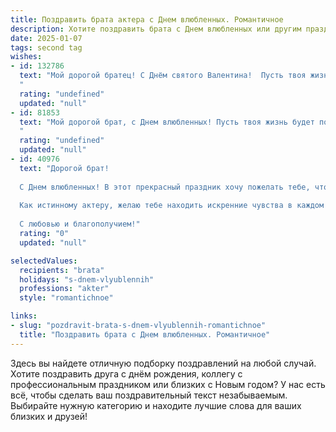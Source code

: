 ```yaml
---
title: Поздравить брата актера с Днем влюбленных. Романтичное
description: Хотите поздравить брата с Днем влюбленных или другим праздником? Наш ИИ создаст незабываемое поздравление, а вы обязательно выделитесь среди других.  
date: 2025-01-07
tags: second tag
wishes:
- id: 132786
  text: "Мой дорогой братец! С Днём святого Валентина!  Пусть твоя жизнь, как лучшая роль, будет полна любви, страсти и ярких, незабываемых моментов. Желаю тебе встретить свою  героиню, ту единственную, ради которой ты готов играть главную роль в самом прекрасном спектакле – вашей совместной жизни.  Любви тебе, брат, большой и чистой, как самая искренняя игра!
  "
  rating: "undefined"
  updated: "null"
- id: 81853
  text: "Мой дорогой брат, с Днем влюбленных! Пусть твоя жизнь будет полна страсти и любви, как самая трогательная сцена на театральной сцене. Ты, как настоящий актер, умеешь покорять сердца, и пусть твоё чувство будет ярким и незабываемым.
  "
  rating: "undefined"
  updated: "null"
- id: 40976
  text: "Дорогой брат!
  
  С Днем влюбленных! В этот прекрасный праздник хочу пожелать тебе, чтобы твоя жизнь была наполнена яркими сценами любви и нежности. Пусть каждое утро начинается с вдохновения, а каждый вечер заканчивается в объятиях той, кто поет твое сердце.
  
  Как истинному актеру, желаю тебе находить искренние чувства в каждом взгляде, искриться эмоциями, как в самые лучшие сцены. Пусть твой путь будет исполнен романтики, а каждый день дарит новые впечатления и яркие события.
  
  С любовью и благополучием!"
  rating: "0"
  updated: "null"

selectedValues:
  recipients: "brata"
  holidays: "s-dnem-vlyublennih"
  professions: "akter"
  style: "romantichnoe"

links:
- slug: "pozdravit-brata-s-dnem-vlyublennih-romantichnoe"
  title: "Поздравить брата с Днем влюбленных. Романтичное"
---
```


Здесь вы найдете отличную подборку поздравлений на любой случай. 
Хотите поздравить друга с днём рождения, коллегу с профессиональным праздником или близких с Новым годом? У нас есть всё, чтобы сделать ваш поздравительный текст незабываемым. Выбирайте нужную категорию и находите лучшие слова для ваших близких и друзей!
